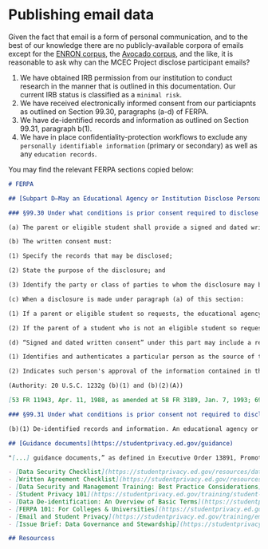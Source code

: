 # Publishing email data

Given the fact that email is a form of personal communication, and to the best of our knowledge there are no publicly-available corpora of emails except for the  [ENRON corpus](https://www.cs.cmu.edu/~enron/), the [Avocado corpus](https://catalog.ldc.upenn.edu/LDC2015T03), and the like, it is reasonable to ask why can the MCEC Project disclose participant emails?

1. We have obtained IRB permission from our institution to conduct research in the manner that is outlined in this documentation. Our current IRB status is classified as a `minimal risk`.
2. We have received electronically informed consent from our particiapnts as outlined on Section 99.30, paragraphs (a-d) of FERPA.
3. We have de-identified records and information as outlined on Section 99.31, paragraph b(1).
4. We have in place confidentiality-protection workflows to exclude any `personally identifiable information` (primary or secondary) as well as any `education records`. 

You may find the relevant FERPA sections copied below:

```markdown
# FERPA

## [Subpart D—May an Educational Agency or Institution Disclose Personally Identifiable Information From Education Records?](https://studentprivacy.ed.gov/node/548/#0.1_sp34.1.99.d)

### §99.30 Under what conditions is prior consent required to disclose information?

(a) The parent or eligible student shall provide a signed and dated written consent before an educational agency or institution discloses personally identifiable information from the student's education records, except as provided in §99.31.

(b) The written consent must:

(1) Specify the records that may be disclosed;

(2) State the purpose of the disclosure; and

(3) Identify the party or class of parties to whom the disclosure may be made.

(c) When a disclosure is made under paragraph (a) of this section:

(1) If a parent or eligible student so requests, the educational agency or institution shall provide him or her with a copy of the records disclosed; and

(2) If the parent of a student who is not an eligible student so requests, the agency or institution shall provide the student with a copy of the records disclosed.

(d) “Signed and dated written consent” under this part may include a record and signature in electronic form that—

(1) Identifies and authenticates a particular person as the source of the electronic consent; and

(2) Indicates such person's approval of the information contained in the electronic consent.

(Authority: 20 U.S.C. 1232g (b)(1) and (b)(2)(A))

[53 FR 11943, Apr. 11, 1988, as amended at 58 FR 3189, Jan. 7, 1993; 69 FR 21671, Apr. 21, 2004]

### §99.31 Under what conditions is prior consent not required to disclose information?

(b)(1) De-identified records and information. An educational agency or institution, or a party that has received education records or information from education records under this part, may release the records or information without the consent required by §99.30 after the removal of all personally identifiable information provided that the educational agency or institution or other party has made a reasonable determination that a student's identity is not personally identifiable, whether through single or multiple releases, and taking into account other reasonably available information.

## [Guidance documents](https://studentprivacy.ed.gov/guidance)

"[...] guidance documents,” as defined in Executive Order 13891, Promoting the Rule of Law Through Improved Agency Guidance Documents, 84 Fed. Reg. 55235 (Oct. 9, 2019), issued by the Student Privacy Policy Office (SPPO)"

- [Data Security Checklist](https://studentprivacy.ed.gov/resources/data-security-checklist)
- [Written Agreement Checklist](https://studentprivacy.ed.gov/resources/written-agreement-checklist)
- [Data Security and Management Training: Best Practice Considerations](https://studentprivacy.ed.gov/resources/data-security-and-management-training-best-practice-considerations)
- [Student Privacy 101](https://studentprivacy.ed.gov/training/student-privacy-101)
- [Data De-identification: An Overview of Basic Terms](https://studentprivacy.ed.gov/resources/data-de-identification-overview-basic-terms)
- [FERPA 101: For Colleges & Universities](https://studentprivacy.ed.gov/training/ferpa-101-colleges-universities)
- [Email and Student Privacy](https://studentprivacy.ed.gov/training/email-and-student-privacy)
- [Issue Brief: Data Governance and Stewardship](https://studentprivacy.ed.gov/node/168/)

## Resourcess
```